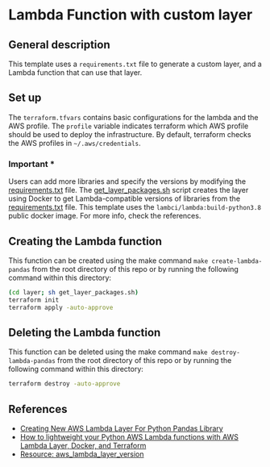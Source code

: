 # Lambda Function with custom layer

## General description

This template uses a `requirements.txt` file to generate a custom layer, and a Lambda function that can use that layer.

## Set up

The `terraform.tfvars` contains basic configurations for the lambda and the AWS profile. The `profile` variable indicates terraform which AWS profile should be used to deploy the infrastructure. By default, terraform checks the AWS profiles in `~/.aws/credentials`.

### Important *

Users can add more libraries and specify the versions by modifying the [requirements.txt](https://github.com/ricardo8aib/terraform-templates/tree/main/templates/lambda-custom-layer/layer/requirements.txt) file. The [get_layer_packages.sh](https://github.com/ricardo8aib/terraform-templates/tree/main/templates/lambda-custom-layer/layer/get_layer_packages.sh) script creates the layer using Docker to get Lambda-compatible versions of libraries from the [requirements.txt](https://github.com/ricardo8aib/terraform-templates/tree/main/templates/lambda-custom-layer/layer/requirements.txt) file. This template uses the `lambci/lambda:build-python3.8` public docker image. For more info, check the references.

## Creating the Lambda function

This function can be created using the make command `make create-lambda-pandas` from the root directory of this repo or by running the following command within this directory:

``` bash
(cd layer; sh get_layer_packages.sh)
terraform init
terraform apply -auto-approve
```

## Deleting the Lambda function

This function can be deleted using the make command `make destroy-lambda-pandas` from the root directory of this repo or by running the following command within this directory:

``` bash
terraform destroy -auto-approve
```

## References

- [Creating New AWS Lambda Layer For Python Pandas Library](https://medium.com/@qtangs/creating-new-aws-lambda-layer-for-python-pandas-library-348b126e9f3e)
- [How to lightweight your Python AWS Lambda functions with AWS Lambda Layer, Docker, and Terraform](https://medium.com/wescale/how-to-lightweight-your-python-aws-lambda-functions-with-aws-lambda-layer-docker-and-terraform-b48602e76e8b)
- [Resource: aws_lambda_layer_version](https://registry.terraform.io/providers/hashicorp/aws/latest/docs/resources/lambda_layer_version)